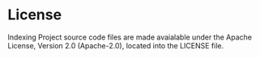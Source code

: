 # License

Indexing Project source code files are made avaialable under the Apache License, Version 2.0 (Apache-2.0), located into the LICENSE file.

